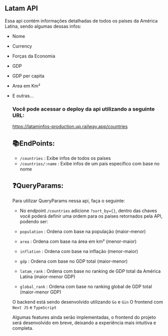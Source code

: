 ## Latam API

Essa api contém informações detalhadas de todos os países da América Latina, sendo algumas dessas infos:
- Nome
- Currency
- Forças da Economia
- GDP
- GDP per capita
- Area em Km²
- E outras...

  ### Você pode acessar o deploy da api utilizando a seguinte URL:

  https://lataminfos-production.up.railway.app/countries

  ## 📚EndPoints:

  - ``/countries`` : Exibe infos de todos os países
  - ``/countries/:name`` : Exibe infos de um país específico com base no nome

  ## ❓QueryParams:
  Para utilizar QueryParams nessa api, faça o seguinte:

  - No endpoint ``/countries`` adicione ``?sort_by={}``, dentro das chaves você poderá definir uma ordem para os países retornados pela API, podendo ser:
 
  - ``population`` : Ordena com base na população (maior-menor)
  - ``area`` : Ordena com base na área em km² (menor-maior)
  - ``inflation`` : Ordena com base na inflação (menor-maior)
  - ``gdp`` : Ordena com base no GDP total (maior-menor)
  - ``latam_rank`` : Ordena com base no ranking de GDP total da América Latina (maior-menor GDP)
  - ``global_rank`` : Ordena com base no ranking global de GDP total (maior-menor GDP)
 
  O backend está sendo desenvolvido utilizando ``Go`` e ``Gin``
  O frontend com ``Next JS`` e ``TypeScript``
 
  Algumas features ainda serão implementadas, o frontend do projeto será desenvolvido em breve, deixando a experiência mais intuitiva e completa.

